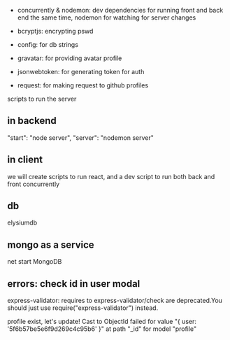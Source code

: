 - concurrently & nodemon: dev dependencies for running front and back end the same time, nodemon for watching for server changes

- bcryptjs: encrypting pswd

- config: for db strings

- gravatar: for providing avatar profile

- jsonwebtoken: for generating token for auth

- request: for making request to github profiles

scripts to run the server

## in backend

"start": "node server",
"server": "nodemon server"

## in client

we will create scripts to run react, and a dev script to run both back and front concurrently

## db

elysiumdb

## mongo as a service

net start MongoDB

## errors: check id in user modal

express-validator: requires to express-validator/check are deprecated.You should just use require("express-validator") instead.

profile exist, let's update!
Cast to ObjectId failed for value "{ user: '5f6b57be5e6f9d269c4c95b6' }" at path "\_id" for model "profile"
